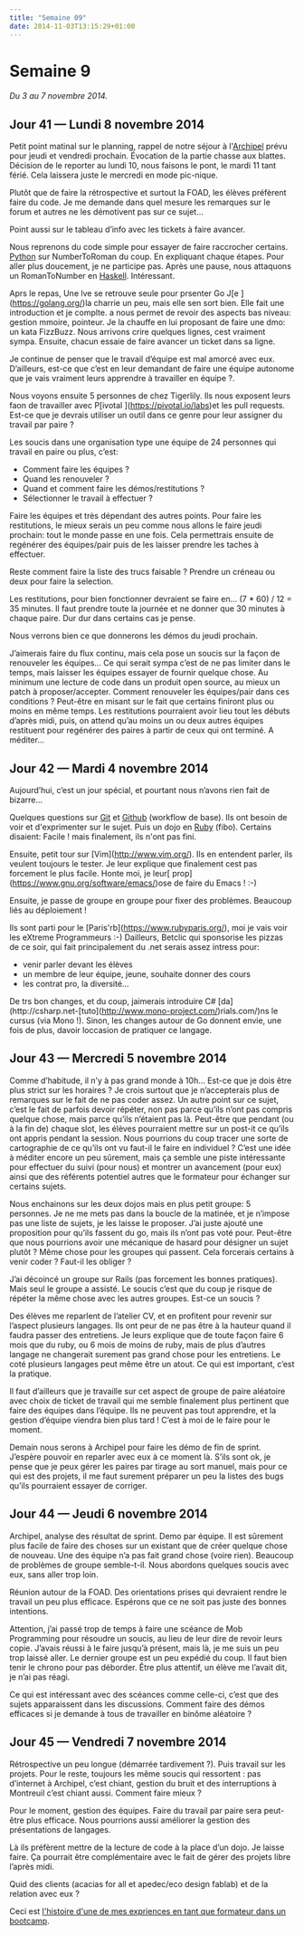 ```yaml
---
title: "Semaine 09"
date: 2014-11-03T13:15:29+01:00
---
```


Semaine 9
=========

*Du 3 au 7 novembre 2014.*

Jour 41 — Lundi 8 novembre 2014
-------------------------------

Petit point matinal sur le planning, rappel de notre séjour à
l'[Archipel](http://www.larchipel.paris/larchipel/aurore/) prévu pour
jeudi et vendredi prochain. Évocation de la partie chasse aux blattes.
Décision de le reporter au lundi 10, nous faisons le pont, le mardi 11
tant férié. Cela laissera juste le mercredi en mode pic-nique.

Plutôt que de faire la rétrospective et surtout la FOAD, les élèves
préfèrent faire du code. Je me demande dans quel mesure les remarques
sur le forum et autres ne les démotivent pas sur ce sujet…

Point aussi sur le tableau d’info avec les tickets à faire avancer.

Nous reprenons du code simple pour essayer de faire raccrocher certains.
[Python](http://www.python.org) sur NumberToRoman du coup. En expliquant
chaque étapes. Pour aller plus doucement, je ne participe pas. Après une
pause, nous attaquons un RomanToNumber en
[Haskell](https://www.haskell.org/). Intéressant.

Aprs le repas, Une lve se retrouve seule pour prsenter Go J\[e
\](https://golang.org/)la charrie un peu, mais elle sen sort bien. Elle
fait une introduction et je complte. a nous permet de revoir des aspects
bas niveau: gestion mmoire, pointeur. Je la chauffe en lui proposant de
faire une dmo: un kata FizzBuzz. Nous arrivons crire quelques lignes,
cest vraiment sympa. Ensuite, chacun essaie de faire avancer un ticket
dans sa ligne.

Je continue de penser que le travail d’équipe est mal amorcé avec eux.
D’ailleurs, est-ce que c’est en leur demandant de faire une équipe
autonome que je vais vraiment leurs apprendre à travailler en équipe ?.

Nous voyons ensuite 5 personnes de chez Tigerlily. Ils nous exposent
leurs faon de travailler avec P\[ivotal \](https://pivotal.io/labs)et
les pull requests. Est-ce que je devrais utiliser un outil dans ce genre
pour leur assigner du travail par paire ?

Les soucis dans une organisation type une équipe de 24 personnes qui
travail en paire ou plus, c’est:

-   Comment faire les équipes ?
-   Quand les renouveler ?
-   Quand et comment faire les démos/restitutions ?
-   Sélectionner le travail à effectuer ?

Faire les équipes et très dépendant des autres points. Pour faire les
restitutions, le mieux serais un peu comme nous allons le faire jeudi
prochain: tout le monde passe en une fois. Cela permettrais ensuite de
regénérer des équipes/pair puis de les laisser prendre les taches à
effectuer.

Reste comment faire la liste des trucs faisable ? Prendre un créneau ou
deux pour faire la selection.

Les restitutions, pour bien fonctionner devraient se faire en… (7 \* 60)
/ 12 = 35 minutes. Il faut prendre toute la journée et ne donner que 30
minutes à chaque paire. Dur dur dans certains cas je pense.

Nous verrons bien ce que donnerons les démos du jeudi prochain.

J’aimerais faire du flux continu, mais cela pose un soucis sur la façon
de renouveler les équipes… Ce qui serait sympa c’est de ne pas limiter
dans le temps, mais laisser les équipes essayer de fournir quelque
chose. Au minimum une lecture de code dans un produit open source, au
mieux un patch à proposer/accepter. Comment renouveler les équipes/pair
dans ces conditions ? Peut-être en misant sur le fait que certains
finiront plus ou moins en même temps. Les restitutions pourraient avoir
lieu tout les débuts d’après midi, puis, on attend qu’au moins un ou
deux autres équipes restituent pour regénérer des paires à partir de
ceux qui ont terminé. A méditer…

Jour 42 — Mardi 4 novembre 2014
-------------------------------

Aujourd’hui, c’est un jour spécial, et pourtant nous n’avons rien fait
de bizarre…

Quelques questions sur [Git](https://git-scm.com/) et
[Github](https://github.com) (workflow de base). Ils ont besoin de voir
et d'exprimenter sur le sujet. Puis un dojo en
[Ruby](https://ruby-lang.org) (fibo). Certains disaient: Facile ! mais
finalement, ils n'ont pas fini.

Ensuite, petit tour sur \[Vim\](http://www.vim.org/). Ils en entendent
parler, ils veulent toujours le tester. Je leur explique que finalement
cest pas forcement le plus facile. Honte moi, je leur\[
prop\](https://www.gnu.org/software/emacs/)ose de faire du Emacs ! :-)

Ensuite, je passe de groupe en groupe pour fixer des problèmes. Beaucoup
liés au déploiement !

Ils sont parti pour le \[Paris'rb\](https://www.rubyparis.org/), moi je
vais voir les eXtreme Programmeurs :-) Dailleurs, Betclic qui sponsorise
les pizzas de ce soir, qui fait principalement du .net serais assez
intress pour:

-   venir parler devant les élèves
-   un membre de leur équipe, jeune, souhaite donner des cours
-   les contrat pro, la diversité…

De trs bon changes, et du coup, jaimerais introduire C\#
\[da\](http://csharp.net-\[tuto\](http://www.mono-project.com/)rials.com/)ns
le cursus (via Mono !). Sinon, les changes autour de Go donnent envie,
une fois de plus, davoir loccasion de pratiquer ce langage.

Jour 43 — Mercredi 5 novembre 2014
----------------------------------

Comme d’habitude, il n’y à pas grand monde à 10h… Est-ce que je dois
être plus strict sur les horaires ? Je crois surtout que je
n’accepterais plus de remarques sur le fait de ne pas coder assez. Un
autre point sur ce sujet, c’est le fait de parfois devoir répéter, non
pas parce qu’ils n’ont pas compris quelque chose, mais parce qu’ils
n’étaient pas là. Peut-être que pendant (ou à la fin de) chaque slot,
les élèves pourraient mettre sur un post-it ce qu’ils ont appris pendant
la session. Nous pourrions du coup tracer une sorte de cartographie de
ce qu’ils ont vu faut-il le faire en individuel ? C’est une idée à
méditer encore un peu sûrement, mais ça semble une piste intéressante
pour effectuer du suivi (pour nous) et montrer un avancement (pour eux)
ainsi que des référents potentiel autres que le formateur pour échanger
sur certains sujets.

Nous enchainons sur les deux dojos mais en plus petit groupe: 5
personnes. Je ne me mets pas dans la boucle de la matinée, et je
n’impose pas une liste de sujets, je les laisse le proposer. J’ai juste
ajouté une proposition pour qu’ils fassent du go, mais ils n’ont pas
voté pour. Peut-être que nous pourrions avoir une mécanique de hasard
pour désigner un sujet plutôt ? Même chose pour les groupes qui passent.
Cela forcerais certains à venir coder ? Faut-il les obliger ?

J’ai décoincé un groupe sur Rails (pas forcement les bonnes pratiques).
Mais seul le groupe a assisté. Le soucis c’est que du coup je risque de
répéter la même chose avec les autres groupes. Est-ce un soucis ?

Des élèves me reparlent de l’atelier CV, et en profitent pour revenir
sur l’aspect plusieurs langages. Ils ont peur de ne pas être à la
hauteur quand il faudra passer des entretiens. Je leurs explique que de
toute façon faire 6 mois que du ruby, ou 6 mois de moins de ruby, mais
de plus d’autres langage ne changerait surement pas grand chose pour les
entretiens. Le coté plusieurs langages peut même être un atout. Ce qui
est important, c’est la pratique.

Il faut d’ailleurs que je travaille sur cet aspect de groupe de paire
aléatoire avec choix de ticket de travail qui me semble finalement plus
pertinent que faire des équipes dans l’équipe. Ils ne peuvent pas tout
apprendre, et la gestion d’équipe viendra bien plus tard ! C’est à moi
de le faire pour le moment.

Demain nous serons à Archipel pour faire les démo de fin de sprint.
J’espère pouvoir en reparler avec eux à ce moment là. S’ils sont ok, je
pense que je peux gérer les paires par tirage au sort manuel, mais pour
ce qui est des projets, il me faut surement préparer un peu la listes
des bugs qu’ils pourraient essayer de corriger.

Jour 44 — Jeudi 6 novembre 2014
-------------------------------

Archipel, analyse des résultat de sprint. Demo par équipe. Il est
sûrement plus facile de faire des choses sur un existant que de créer
quelque chose de nouveau. Une des équipe n’a pas fait grand chose (voire
rien). Beaucoup de problèmes de groupe semble-t-il. Nous abordons
quelques soucis avec eux, sans aller trop loin.

Réunion autour de la FOAD. Des orientations prises qui devraient rendre
le travail un peu plus efficace. Espérons que ce ne soit pas juste des
bonnes intentions.

Attention, j’ai passé trop de temps à faire une scéance de Mob
Programming pour résoudre un soucis, au lieu de leur dire de revoir
leurs copie. J’avais réussi à le faire jusqu’à présent, mais là, je me
suis un peu trop laissé aller. Le dernier groupe est un peu expédié du
coup. Il faut bien tenir le chrono pour pas déborder. Être plus
attentif, un élève me l’avait dit, je n’ai pas réagi.

Ce qui est intéressant avec des scéances comme celle-ci, c’est que des
sujets apparaissent dans les discussions. Comment faire des démos
efficaces si je demande à tous de travailler en binôme aléatoire ?

Jour 45 — Vendredi 7 novembre 2014
----------------------------------

Rétrospective un peu longue (démarrée tardivement ?). Puis travail sur
les projets. Pour le reste, toujours les même soucis qui ressortent :
pas d’internet à Archipel, c’est chiant, gestion du bruit et des
interruptions à Montreuil c’est chiant aussi. Comment faire mieux ?

Pour le moment, gestion des équipes. Faire du travail par paire sera
peut-être plus efficace. Nous pourrions aussi améliorer la gestion des
présentations de langages.

Là ils préfèrent mettre de la lecture de code à la place d’un dojo. Je
laisse faire. Ça pourrait être complémentaire avec le fait de gérer des
projets libre l’après midi.

Quid des clients (acacias for all et apedec/eco design fablab) et de la
relation avec eux ?

Ceci est [l'histoire d'une de mes expriences en tant que formateur dans
un bootcamp](https://yaf.github.io/journal-d-un-formateur-en-2015/).
